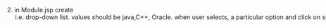 2) in Module.jsp create <option> i.e. drop-down list.
values should be java,C++, Oracle.
when user selects, a particular option and click on submit button, request should go to servlet.
In servlet u read the request parameter.
if the value is "java" forward to j2se.jsp,
if the value is "C++" forward to cplusplus.jsp
if the value is "oracle" forward to ora.jsp
